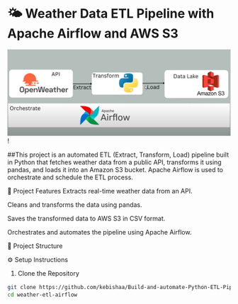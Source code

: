 # 🌤️ Weather Data ETL Pipeline with Apache Airflow and AWS S3

![ETL-Pipeline](https://github.com/kebishaa/Build-and-automate-Python-ETL-Pipeline/blob/main/screenshot/photo_2025-06-10_13-43-42.jpg?raw=true)!

##This project is an automated ETL (Extract, Transform, Load) pipeline built in Python that fetches weather data from a public API, transforms it using pandas, and loads it into an Amazon S3 bucket. Apache Airflow is used to orchestrate and schedule the ETL process.


🔧 Project Features
Extracts real-time weather data from an API.

Cleans and transforms the data using pandas.

Saves the transformed data to AWS S3 in CSV format.

Orchestrates and automates the pipeline using Apache Airflow.

📁 Project Structure

⚙️ Setup Instructions
1. Clone the Repository
```bash
git clone https://github.com/kebishaa/Build-and-automate-Python-ETL-Pipeline
cd weather-etl-airflow

